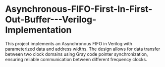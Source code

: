 # Asynchronous-FIFO-First-In-First-Out-Buffer---Verilog-Implementation
This project implements an Asynchronous FIFO in Verilog with parameterized data and address widths. The design allows for data transfer between two clock domains using Gray code pointer synchronization, ensuring reliable communication between different frequency clocks.
